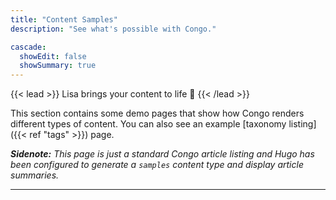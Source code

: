 ```yaml
---
title: "Content Samples"
description: "See what's possible with Congo."

cascade:
  showEdit: false
  showSummary: true
---
```


{{< lead >}}
Lisa brings your content to life :pinched_fingers:
{{< /lead >}}

This section contains some demo pages that show how Congo renders different types of content. You can also see an example [taxonomy listing]({{< ref "tags" >}}) page.

_**Sidenote:** This page is just a standard Congo article listing and Hugo has been configured to generate a `samples` content type and display article summaries._

---
